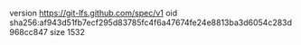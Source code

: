 version https://git-lfs.github.com/spec/v1
oid sha256:af943d51fb7ecf295d83785fc4f6a47674fe24e8813ba3d6054c283d968cc847
size 1532
